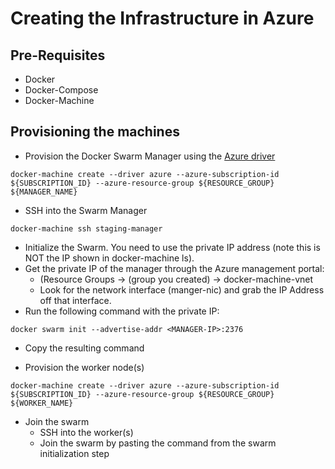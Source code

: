 # Creating the Infrastructure in Azure

## Pre-Requisites

- Docker
- Docker-Compose
- Docker-Machine

## Provisioning the machines

- Provision the Docker Swarm Manager using the [Azure driver](https://docs.docker.com/machine/drivers/azure/)
```
docker-machine create --driver azure --azure-subscription-id ${SUBSCRIPTION_ID} --azure-resource-group ${RESOURCE_GROUP} ${MANAGER_NAME}
```

- SSH into the Swarm Manager
```
docker-machine ssh staging-manager
```

- Initialize the Swarm. You need to use the private IP address (note this is NOT the IP shown in docker-machine ls). 
 - Get the private IP of the manager through the Azure management portal: 
   - (Resource Groups -> (group you created) -> docker-machine-vnet
   - Look for the network interface (manger-nic) and grab the IP Address off that interface.
 - Run the following command with the private IP:
```
docker swarm init --advertise-addr <MANAGER-IP>:2376
```
 - Copy the resulting command


- Provision the worker node(s)
```
docker-machine create --driver azure --azure-subscription-id ${SUBSCRIPTION_ID} --azure-resource-group ${RESOURCE_GROUP} ${WORKER_NAME}
```

- Join the swarm
  - SSH into the worker(s)
  - Join the swarm by pasting the command from the swarm initialization step